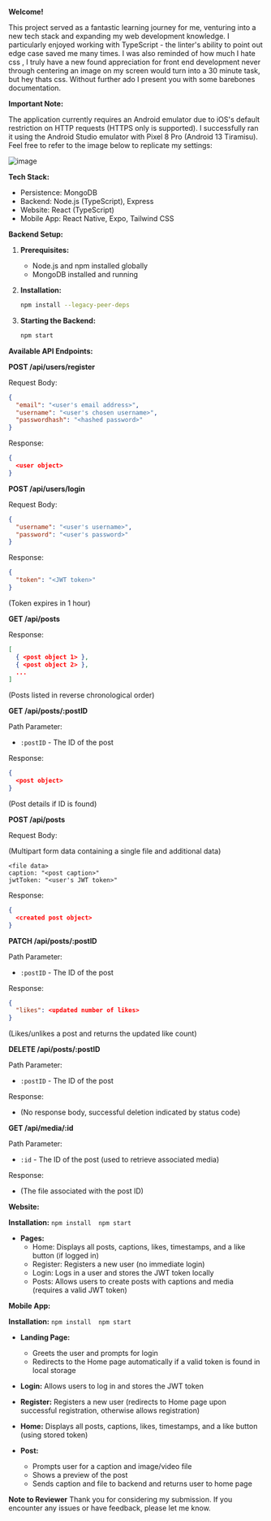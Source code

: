 **Welcome!**

This project served as a fantastic learning journey for me, venturing into a new tech stack and expanding my web development knowledge. I particularly enjoyed working with TypeScript - the linter's ability to point out edge case saved me many times.
I was also reminded of how much I hate css , I truly have a new found appreciation for front end development never through centering an image on my screen would turn into a 30 minute task, but hey thats css.
Without further ado I present you with some barebones documentation.

**Important Note:**

The application currently requires an Android emulator due to iOS's default restriction on HTTP requests (HTTPS only is supported). I successfully ran it using the Android Studio emulator with Pixel 8 Pro (Android 13 Tiramisu). Feel free to refer to the image below to replicate my settings:


![image](https://github.com/yoyokabo/Minly-MediaSharing/assets/51433565/84a9a2f3-c638-4894-bd8d-81170cca1081)


**Tech Stack:**

* Persistence: MongoDB
* Backend: Node.js (TypeScript), Express
* Website: React (TypeScript)
* Mobile App: React Native, Expo, Tailwind CSS

**Backend Setup:**

1. **Prerequisites:**
    * Node.js and npm installed globally
    * MongoDB installed and running

3. **Installation:**
    ```bash
    npm install --legacy-peer-deps
    ```

4. **Starting the Backend:**
    ```bash
    npm start
    ```

**Available API Endpoints:**

**POST /api/users/register**

Request Body:

```json
{
  "email": "<user's email address>",
  "username": "<user's chosen username>",
  "passwordhash": "<hashed password>"
}
```

Response:

```json
{
  <user object>
}
```

**POST /api/users/login**

Request Body:

```json
{
  "username": "<user's username>",
  "password": "<user's password>"
}
```

Response:

```json
{
  "token": "<JWT token>"
}
```

(Token expires in 1 hour)

**GET /api/posts**

Response:

```json
[
  { <post object 1> },
  { <post object 2> },
  ...
]
```

(Posts listed in reverse chronological order)

**GET /api/posts/:postID**

Path Parameter:

* `:postID` - The ID of the post

Response:

```json
{
  <post object>
}
```

(Post details if ID is found)

**POST /api/posts**

Request Body:

(Multipart form data containing a single file and additional data)

```
<file data>
caption: "<post caption>"
jwtToken: "<user's JWT token>"

```

Response:

```json
{
  <created post object>
}
```

**PATCH /api/posts/:postID**

Path Parameter:

* `:postID` - The ID of the post

Response:

```json
{
  "likes": <updated number of likes>
}
```

(Likes/unlikes a post and returns the updated like count)

**DELETE /api/posts/:postID**

Path Parameter:

* `:postID` - The ID of the post

Response:

* (No response body, successful deletion indicated by status code)

**GET /api/media/:id**

Path Parameter:

* `:id` - The ID of the post (used to retrieve associated media)

Response:

* (The file associated with the post ID)

**Website:**

**Installation:**
    ```
    npm install 
    npm start
    ```
* **Pages:**
    * Home: Displays all posts, captions, likes, timestamps, and a like button (if logged in)
    * Register: Registers a new user (no immediate login)
    * Login: Logs in a user and stores the JWT token locally
    * Posts: Allows users to create posts with captions and media (requires a valid JWT token)

**Mobile App:**

**Installation:**
    ```
    npm install 
    npm start
    ```

* **Landing Page:**
    * Greets the user and prompts for login
    * Redirects to the Home page automatically if a valid token is found in local storage

* **Login:** Allows users to log in and stores the JWT token

* **Register:** Registers a new user (redirects to Home page upon successful registration, otherwise allows registration)

* **Home:** Displays all posts, captions, likes, timestamps, and a like button (using stored token)

* **Post:**
    * Prompts user for a caption and image/video file
    * Shows a preview of the post
    * Sends caption and file to backend and returns user to home page

 **Note to Reviewer**
Thank you for considering my submission. If you encounter any issues or have feedback, please let me know.
